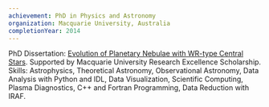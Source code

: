 ```yaml
---
achievement: PhD in Physics and Astronomy
organization: Macquarie University, Australia
completionYear: 2014
---
```


PhD Dissertation: [Evolution of Planetary Nebulae with WR-type Central Stars](https://www.proquest.com/docview/1746632864). Supported by Macquarie University Research Excellence Scholarship. Skills: Astrophysics, Theoretical Astronomy, Observational Astronomy, Data Analysis with Python and IDL, Data Visualization, Scientific Computing, Plasma Diagnostics, C++ and Fortran Programming, Data Reduction with IRAF.
